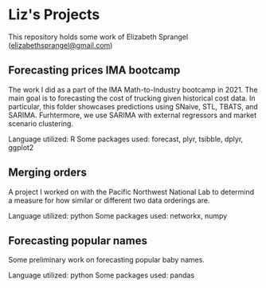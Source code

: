 # Liz's Projects

This repository holds some work of Elizabeth Sprangel (elizabethsprangel@gmail.com)

## Forecasting prices IMA bootcamp

The work I did as a part of the IMA Math-to-Industry bootcamp in 2021. The main goal is to forecasting the cost of trucking given historical cost data. In particular, this folder showcases predictions using SNaive, STL, TBATS, and SARIMA. Furhtermore, we use SARIMA with external regressors and market scenario clustering. 

Language utilized: R
Some packages used: forecast, plyr, tsibble, dplyr, ggplot2

## Merging orders

A project I worked on with the Pacific Northwest National Lab to determind a measure for how similar or different two data orderings are. 

Language utilized: python
Some packages used: networkx, numpy

## Forecasting popular names

Some preliminary work on forecasting popular baby names. 

Language utilized: python
Some packages used: pandas
